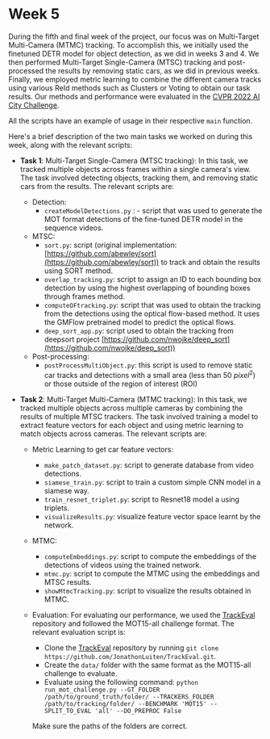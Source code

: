 # Week 5

During the fifth and final week of the project, our focus was on Multi-Target Multi-Camera (MTMC) tracking. To accomplish this, we initially used the finetuned DETR model for object detection, as we did in weeks 3 and 4. We then performed Multi-Target Single-Camera (MTSC) tracking and post-processed the results by removing static cars, as we did in previous weeks. Finally, we employed metric learning to combine the different camera tracks using various ReId methods such as Clusters or Voting to obtain our task results. Our methods and performance were evaluated in the [CVPR 2022 AI City Challenge](https://www.aicitychallenge.org/2022-data-and-evaluation/).

All the scripts have an example of usage in their respective `main` function.

Here's a brief description of the two main tasks we worked on during this week, along with the relevant scripts:

* **Task 1**: Multi-Target Single-Camera (MTSC tracking): In this task, we tracked multiple objects across frames within a single camera's view. The task involved detecting objects, tracking them, and removing static cars from the results. The relevant scripts are:
	* Detection:
		* ``createModelDetections.py`` : -   script that was used to generate the MOT format detections of the fine-tuned DETR model in the sequence videos.
	* MTSC:
		* ``sort.py``:  script (original implementation: [https://github.com/abewley/sort](https://github.com/abewley/sort)) to track and obtain the results using SORT method.
		* ``overlap_tracking.py``: script to assign an ID to each bounding box detection by using the highest overlapping of bounding boxes through frames method.
		* ``computeOFtracking.py``: script that was used to obtain the tracking from the detections using the optical flow-based method. It uses the GMFlow pretrained model to predict the optical flows.
		* ``deep_sort_app.py``: script used to obtain the tracking from deepsort project [https://github.com/nwojke/deep_sort](https://github.com/nwojke/deep_sort))
    * Post-processing:
	    * ``postProcessMultiObject.py``:  this script is used to remove static car tracks and detections with a small area (less than 50 $pixel^2$) or those outside of the region of interest (ROI)

* **Task 2**: Multi-Target Multi-Camera (MTMC tracking): In this task, we tracked multiple objects across multiple cameras by combining the results of multiple MTSC trackers. The task involved training a model to extract feature vectors for each object and using metric learning to match objects across cameras. The relevant scripts are:
	* Metric Learning to get car feature vectors:
		* ``make_patch_dataset.py``: script to generate database from video detections.
		* ``siamese_train.py``: script to train a custom simple CNN model in a siamese way.
		*  ``train_resnet_triplet.py``:  script to Resnet18 model a using triplets.
		* ``visualizeResults.py``: visualize feature vector space learnt by the network.
	* MTMC:
		* ``computeEmbeddings.py``: script to compute the embeddings of the detections of videos using the trained network.
		* ``mtmc.py``: script to compute the MTMC using the embeddings and MTSC results.
		* ``showMtmcTracking.py``: script to visualize the results obtained in MTMC.
	* Evaluation: For evaluating our performance, we used the [TrackEval](https://github.com/JonathonLuiten/TrackEval) repository and followed the MOT15-all challenge format. The relevant evaluation script is:
		* Clone the [TrackEval](https://github.com/JonathonLuiten/TrackEval) repository by running `git clone https://github.com/JonathonLuiten/TrackEval.git`.
		* Create the `data/` folder with the same format as the MOT15-all challenge to evaluate.
		* Evaluate using the following command:
``python run_mot_challenge.py --GT_FOLDER /path/to/ground_truth/folder/ --TRACKERS_FOLDER /path/to/tracking/folder/ --BENCHMARK 'MOT15' --SPLIT_TO_EVAL 'all' --DO_PREPROC False``

		Make sure the paths of the folders are correct.
